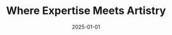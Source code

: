 ---
title: "Where Expertise Meets Artistry"
description: "Learn about Still Time Beauty's founder, a Board Certified Nurse Practitioner with surgical precision background specializing in medical aesthetics in Boulder, CO."
keywords: "Nurse Practitioner Boulder, medical aesthetics credentials, surgical precision, facial rejuvenation expert"
date: 2025-01-01
type: "page"
layout: "about"
---